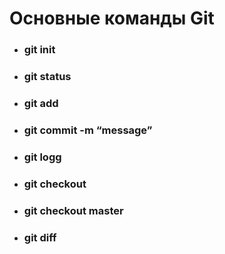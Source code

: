 # Основные команды Git

* ### git init

* ### git status 

 * ### git add 

* ### git commit -m “message” 

* ### git logg 

* ### git checkout

* ### git checkout master

* ### git diff
